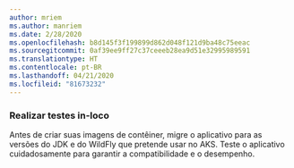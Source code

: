 ```yaml
---
author: mriem
ms.author: manriem
ms.date: 2/28/2020
ms.openlocfilehash: b8d145f3f199899d862d048f121d9ba48c75eeac
ms.sourcegitcommit: 0af39ee9ff27c37ceeeb28ea9d51e32995989591
ms.translationtype: HT
ms.contentlocale: pt-BR
ms.lasthandoff: 04/21/2020
ms.locfileid: "81673232"
---
```

### <a name="perform-in-place-testing"></a>Realizar testes in-loco

Antes de criar suas imagens de contêiner, migre o aplicativo para as versões do JDK e do WildFly que pretende usar no AKS. Teste o aplicativo cuidadosamente para garantir a compatibilidade e o desempenho.
